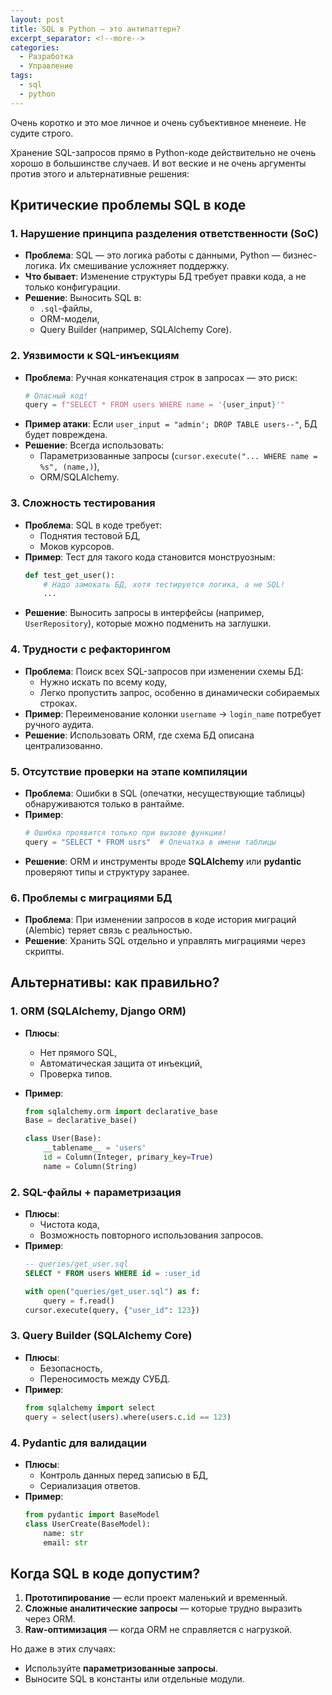 ```yaml
---
layout: post
title: SQL в Python — это антипаттерн?
excerpt_separator: <!--more-->
categories:
  - Разработка
  - Управление
tags:
  - sql
  - python
---
```


Очень коротко и это мое личное и очень субъективное мненеие. Не судите строго.

<!--more-->

Хранение SQL-запросов прямо в Python-коде действительно не очень хорошо в большинстве случаев. И вот веские и не очень аргументы против этого и альтернативные решения:

## Критические проблемы SQL в коде

### 1. Нарушение принципа разделения ответственности (SoC)

- **Проблема**: SQL — это логика работы с данными, Python — бизнес-логика. Их смешивание усложняет поддержку.
- **Что бывает**: Изменение структуры БД требует правки кода, а не только конфигурации.
- **Решение**: Выносить SQL в:
  - `.sql`-файлы,
  - ORM-модели,
  - Query Builder (например, SQLAlchemy Core).

### 2. Уязвимости к SQL-инъекциям

- **Проблема**: Ручная конкатенация строк в запросах — это риск:
  ```python
  # Опасный код!
  query = f"SELECT * FROM users WHERE name = '{user_input}'"
  ```
- **Пример атаки**: Если `user_input = "admin'; DROP TABLE users--"`, БД будет повреждена.
- **Решение**: Всегда использовать:
  - Параметризованные запросы (`cursor.execute("... WHERE name = %s", (name,)`),
  - ORM/SQLAlchemy.

### 3. Сложность тестирования

- **Проблема**: SQL в коде требует:
  - Поднятия тестовой БД,
  - Моков курсоров.
- **Пример**: Тест для такого кода становится монструозным:
  ```python
  def test_get_user():
      # Надо замокать БД, хотя тестируется логика, а не SQL!
      ...
  ```
- **Решение**: Выносить запросы в интерфейсы (например, `UserRepository`), которые можно подменить на заглушки.

### 4. Трудности с рефакторингом

- **Проблема**: Поиск всех SQL-запросов при изменении схемы БД:
  - Нужно искать по всему коду,
  - Легко пропустить запрос, особенно в динамически собираемых строках.
- **Пример**: Переименование колонки `username` → `login_name` потребует ручного аудита.
- **Решение**: Использовать ORM, где схема БД описана централизованно.

### 5. Отсутствие проверки на этапе компиляции

- **Проблема**: Ошибки в SQL (опечатки, несуществующие таблицы) обнаруживаются только в рантайме.
- **Пример**:
  ```python
  # Ошибка проявится только при вызове функции!
  query = "SELECT * FROM usrs"  # Опечатка в имени таблицы
  ```
- **Решение**: ORM и инструменты вроде **SQLAlchemy** или **pydantic** проверяют типы и структуру заранее.

### 6. Проблемы с миграциями БД

- **Проблема**: При изменении запросов в коде история миграций (Alembic) теряет связь с реальностью.
- **Решение**: Хранить SQL отдельно и управлять миграциями через скрипты.

## Альтернативы: как правильно?

### 1. ORM (SQLAlchemy, Django ORM)

- **Плюсы**:
  - Нет прямого SQL,
  - Автоматическая защита от инъекций,
  - Проверка типов.
- **Пример**:

  ```python
  from sqlalchemy.orm import declarative_base
  Base = declarative_base()

  class User(Base):
      __tablename__ = 'users'
      id = Column(Integer, primary_key=True)
      name = Column(String)
  ```

### 2. SQL-файлы + параметризация

- **Плюсы**:
  - Чистота кода,
  - Возможность повторного использования запросов.
- **Пример**:
  ```sql
  -- queries/get_user.sql
  SELECT * FROM users WHERE id = :user_id
  ```
  ```python
  with open("queries/get_user.sql") as f:
      query = f.read()
  cursor.execute(query, {"user_id": 123})
  ```

### 3. Query Builder (SQLAlchemy Core)

- **Плюсы**:
  - Безопасность,
  - Переносимость между СУБД.
- **Пример**:
  ```python
  from sqlalchemy import select
  query = select(users).where(users.c.id == 123)
  ```

### 4. Pydantic для валидации

- **Плюсы**:
  - Контроль данных перед записью в БД,
  - Сериализация ответов.
- **Пример**:
  ```python
  from pydantic import BaseModel
  class UserCreate(BaseModel):
      name: str
      email: str
  ```

## Когда SQL в коде допустим?

1. **Прототипирование** — если проект маленький и временный.
2. **Сложные аналитические запросы** — которые трудно выразить через ORM.
3. **Raw-оптимизация** — когда ORM не справляется с нагрузкой.

Но даже в этих случаях:

- Используйте **параметризованные запросы**.
- Выносите SQL в константы или отдельные модули.
